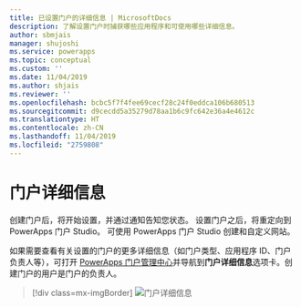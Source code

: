 ```yaml
---
title: 已设置门户的详细信息 | MicrosoftDocs
description: 了解设置门户时捕获哪些应用程序和可使用哪些详细信息。
author: sbmjais
manager: shujoshi
ms.service: powerapps
ms.topic: conceptual
ms.custom: ''
ms.date: 11/04/2019
ms.author: shjais
ms.reviewer: ''
ms.openlocfilehash: bcbc5f7f4fee69cecf28c24f0eddca106b680513
ms.sourcegitcommit: d9cecdd5a35279d78aa1b6c9fc642e36a4e4612c
ms.translationtype: HT
ms.contentlocale: zh-CN
ms.lasthandoff: 11/04/2019
ms.locfileid: "2759808"
---
```

# <a name="portal-details"></a>门户详细信息

创建门户后，将开始设置，并通过通知告知您状态。 设置门户之后，将重定向到 PowerApps 门户 Studio。 可使用 PowerApps 门户 Studio 创建和自定义网站。

如果需要查看有关设置的门户的更多详细信息（如门户类型、应用程序 ID、门户负责人等），可打开 [PowerApps 门户管理中心](admin-overview.md)并导航到**门户详细信息**选项卡。创建门户的用户是门户的负责人。

> [!div class=mx-imgBorder]
> ![门户详细信息](../media/portal-details-admin.png "门户详细信息")